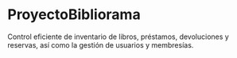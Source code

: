 # ProyectoBibliorama
Control eficiente de inventario de libros, préstamos, devoluciones y reservas, así como la gestión de usuarios y membresías.
